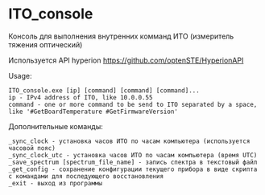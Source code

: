 # ITO_console
Консоль для выполнения внутренних комманд ИТО (измеритель тяжения оптический)

Используется API hyperion https://github.com/optenSTE/HyperionAPI

Usage:
```
ITO_console.exe [ip] [command] [command] [command]...
ip - IPv4 address of ITO, like 10.0.0.55
command - one or more command to be send to ITO separated by a space, like '#GetBoardTemperature #GetFirmwareVersion'
```

Дополнительные команды:
```
_sync_clock - установка часов ИТО по часам компьютера (используется часовой пояс)
_sуnc_clock_utс - установка часов ИТО по часам компьютера (время UTC)
_save_spectrum [spectrum_file_name] - запись спектра в текстовый файл
_get_config - сохранение конфигурации текущего прибора в виде скрипта с командами для последующего восстановления
_exit - выход из программы
```
